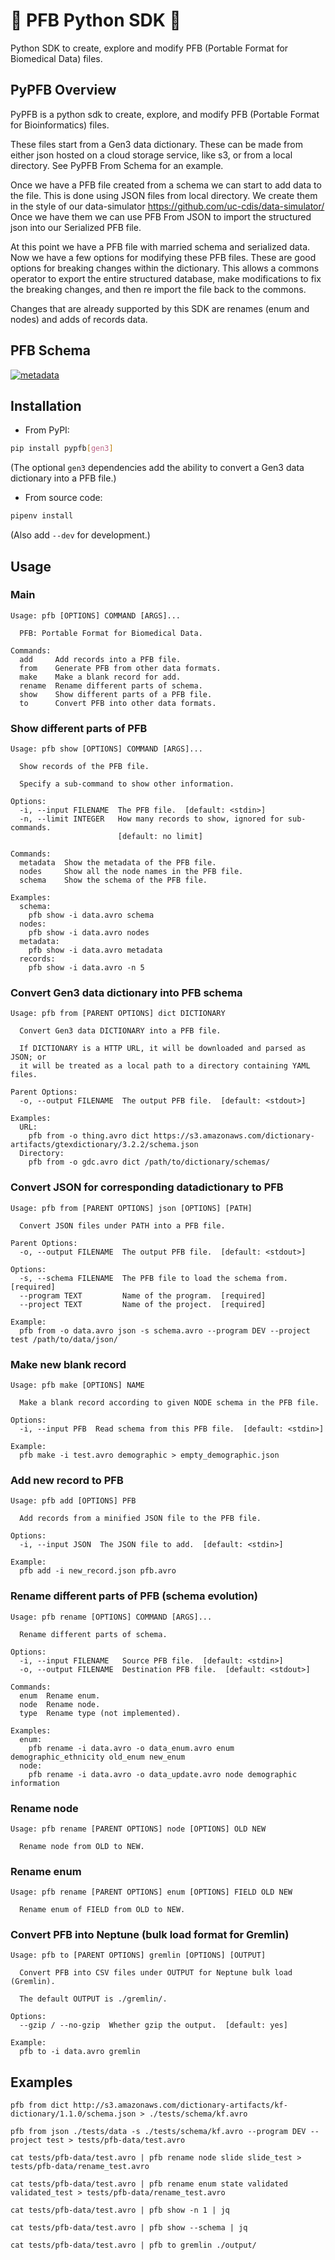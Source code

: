 # :construction: PFB Python SDK :construction:

Python SDK to create, explore and modify PFB (Portable Format for Biomedical Data) files.


## PyPFB Overview

PyPFB is a python sdk to create, explore, and modify PFB (Portable Format for Bioinformatics) files.

These files start from a Gen3 data dictionary. These can be made from either json hosted on a cloud storage service, like s3, or from a local directory. See PyPFB From Schema for an example.

Once we have a PFB file created from a schema we can start to add data to the file. This is done using JSON files from local directory. We create them in the style of our data-simulator https://github.com/uc-cdis/data-simulator/ Once we have them we can use PFB From JSON to import the structured json into our Serialized PFB file.

At this point we have a PFB file with married schema and serialized data. Now we have a few options for modifying these PFB files. These are good options for breaking changes within the dictionary. This allows a commons operator to export the entire structured database, make modifications to fix the breaking changes, and then re import the file back to the commons. 

Changes that are already supported by this SDK are renames (enum and nodes) and adds of records data.


## PFB Schema

[![metadata][1]][1]

## Installation

* From PyPI:

```bash
pip install pypfb[gen3]
```

(The optional `gen3` dependencies add the ability to convert a Gen3 data dictionary into
a PFB file.)

* From source code:

```bash
pipenv install
```

(Also add `--dev` for development.)


## Usage

### Main

    Usage: pfb [OPTIONS] COMMAND [ARGS]...

      PFB: Portable Format for Biomedical Data.

    Commands:
      add     Add records into a PFB file.
      from    Generate PFB from other data formats.
      make    Make a blank record for add.
      rename  Rename different parts of schema.
      show    Show different parts of a PFB file.
      to      Convert PFB into other data formats.

### Show different parts of PFB

    Usage: pfb show [OPTIONS] COMMAND [ARGS]...

      Show records of the PFB file.

      Specify a sub-command to show other information.

    Options:
      -i, --input FILENAME  The PFB file.  [default: <stdin>]
      -n, --limit INTEGER   How many records to show, ignored for sub-commands.
                            [default: no limit]

    Commands:
      metadata  Show the metadata of the PFB file.
      nodes     Show all the node names in the PFB file.
      schema    Show the schema of the PFB file.

    Examples:
      schema:
        pfb show -i data.avro schema
      nodes:
        pfb show -i data.avro nodes
      metadata:
        pfb show -i data.avro metadata
      records:
        pfb show -i data.avro -n 5

### Convert Gen3 data dictionary into PFB schema

    Usage: pfb from [PARENT OPTIONS] dict DICTIONARY

      Convert Gen3 data DICTIONARY into a PFB file.

      If DICTIONARY is a HTTP URL, it will be downloaded and parsed as JSON; or
      it will be treated as a local path to a directory containing YAML files.

    Parent Options:
      -o, --output FILENAME  The output PFB file.  [default: <stdout>]

    Examples:
      URL:
        pfb from -o thing.avro dict https://s3.amazonaws.com/dictionary-artifacts/gtexdictionary/3.2.2/schema.json
      Directory:
        pfb from -o gdc.avro dict /path/to/dictionary/schemas/

### Convert JSON for corresponding datadictionary to PFB

    Usage: pfb from [PARENT OPTIONS] json [OPTIONS] [PATH]

      Convert JSON files under PATH into a PFB file.

    Parent Options:
      -o, --output FILENAME  The output PFB file.  [default: <stdout>]

    Options:
      -s, --schema FILENAME  The PFB file to load the schema from.  [required]
      --program TEXT         Name of the program.  [required]
      --project TEXT         Name of the project.  [required]

    Example:
      pfb from -o data.avro json -s schema.avro --program DEV --project test /path/to/data/json/

### Make new blank record

    Usage: pfb make [OPTIONS] NAME

      Make a blank record according to given NODE schema in the PFB file.

    Options:
      -i, --input PFB  Read schema from this PFB file.  [default: <stdin>]

    Example:
      pfb make -i test.avro demographic > empty_demographic.json

### Add new record to PFB

    Usage: pfb add [OPTIONS] PFB

      Add records from a minified JSON file to the PFB file.

    Options:
      -i, --input JSON  The JSON file to add.  [default: <stdin>]

    Example:
      pfb add -i new_record.json pfb.avro 

### Rename different parts of PFB (schema evolution)

    Usage: pfb rename [OPTIONS] COMMAND [ARGS]...

      Rename different parts of schema.

    Options:
      -i, --input FILENAME   Source PFB file.  [default: <stdin>]
      -o, --output FILENAME  Destination PFB file.  [default: <stdout>]

    Commands:
      enum  Rename enum.
      node  Rename node.
      type  Rename type (not implemented).

    Examples:
      enum:
        pfb rename -i data.avro -o data_enum.avro enum demographic_ethnicity old_enum new_enum
      node:
        pfb rename -i data.avro -o data_update.avro node demographic information

### Rename node

    Usage: pfb rename [PARENT OPTIONS] node [OPTIONS] OLD NEW

      Rename node from OLD to NEW.

### Rename enum

    Usage: pfb rename [PARENT OPTIONS] enum [OPTIONS] FIELD OLD NEW

      Rename enum of FIELD from OLD to NEW.

### Convert PFB into Neptune (bulk load format for Gremlin)

    Usage: pfb to [PARENT OPTIONS] gremlin [OPTIONS] [OUTPUT]

      Convert PFB into CSV files under OUTPUT for Neptune bulk load (Gremlin).

      The default OUTPUT is ./gremlin/.

    Options:
      --gzip / --no-gzip  Whether gzip the output.  [default: yes]

    Example:
      pfb to -i data.avro gremlin


## Examples

    pfb from dict http://s3.amazonaws.com/dictionary-artifacts/kf-dictionary/1.1.0/schema.json > ./tests/schema/kf.avro
    
    pfb from json ./tests/data -s ./tests/schema/kf.avro --program DEV --project test > tests/pfb-data/test.avro

    cat tests/pfb-data/test.avro | pfb rename node slide slide_test > tests/pfb-data/rename_test.avro
    
    cat tests/pfb-data/test.avro | pfb rename enum state validated validated_test > tests/pfb-data/rename_test.avro
    
    cat tests/pfb-data/test.avro | pfb show -n 1 | jq

    cat tests/pfb-data/test.avro | pfb show --schema | jq

    cat tests/pfb-data/test.avro | pfb to gremlin ./output/


  [1]: ./doc/schema.svg
